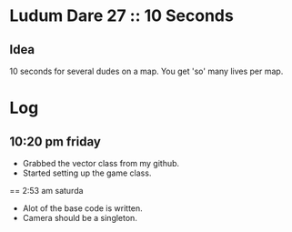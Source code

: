 # Ludum Dare 27 :: 10 Seconds

## Idea

10 seconds for several dudes on a map. You get 'so' many lives per map.

# Log

## 10:20 pm friday
* Grabbed the vector class from my github.
* Started setting up the game class.

== 2:53 am saturda
* Alot of the base code is written.
* Camera should be a singleton.
